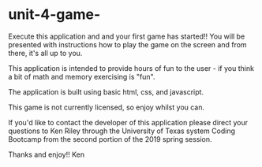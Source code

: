 # unit-4-game-

Execute this application and and your first game has started!!  You will be presented with
instructions how to play the game on the screen and from there, it's all up to you.

This application is intended to provide hours of fun to the user - if you think a 
bit of math and memory exercising is "fun".

The application is built using basic html, css, and javascript.

This game is not currently licensed, so enjoy whilst you can.

If you'd like to contact the developer of this application please direct your questions to
Ken Riley through the University of Texas system Coding Bootcamp from the second portion of
the 2019 spring session.

Thanks and enjoy!!
Ken